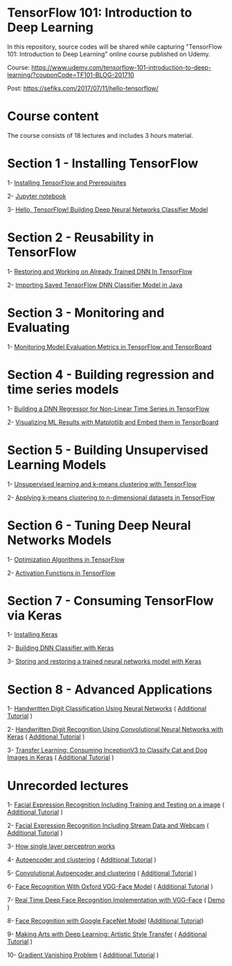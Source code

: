# TensorFlow 101: Introduction to Deep Learning

In this repository, source codes will be shared while capturing "TensorFlow 101: Introduction to Deep Learning" online course published on Udemy.

Course: https://www.udemy.com/tensorflow-101-introduction-to-deep-learning/?couponCode=TF101-BLOG-201710

Post: https://sefiks.com/2017/07/11/hello-tensorflow/

# Course content

The course consists of 18 lectures and includes 3 hours material.

# Section 1 - Installing TensorFlow

1- [Installing TensorFlow and Prerequisites](https://www.youtube.com/watch?v=JeR2M46tLlE)

2- [Jupyter notebook](https://www.youtube.com/watch?v=W3IJfVL1upI)

3- [Hello, TensorFlow! Building Deep Neural Networks Classifier Model](python/DNNClassifier.py)

# Section 2 - Reusability in TensorFlow

1- [Restoring and Working on Already Trained DNN In TensorFlow](python/DNNClassifier.py)

2- [Importing Saved TensorFlow DNN Classifier Model in Java](java/TensorFlowDNNClassifier.java)

# Section 3 - Monitoring and Evaluating

1- [Monitoring Model Evaluation Metrics in TensorFlow and TensorBoard](python/DNNClassifier.py)

# Section 4 - Building regression and time series models

1- [Building a DNN Regressor for Non-Linear Time Series in TensorFlow](python/DNNRegressor.py)

2- [Visualizing ML Results with Matplotlib and Embed them in TensorBoard](python/DNNRegressor.py)

# Section 5 - Building Unsupervised Learning Models

1- [Unsupervised learning and k-means clustering with TensorFlow](python/KMeansClustering.py)

2- [Applying k-means clustering to n-dimensional datasets in TensorFlow](python/KMeansClustering.py)

# Section 6 - Tuning Deep Neural Networks Models

1- [Optimization Algorithms in TensorFlow](python/OptimizationAlgorithms.py)

2- [Activation Functions in TensorFlow](python/ActivationFunctions.py)

# Section 7 - Consuming TensorFlow via Keras

1- [Installing Keras](https://www.youtube.com/watch?v=qx5pivWvKC8)

2- [Building DNN Classifier with Keras](python/HelloKeras.py)

3- [Storing and restoring a trained neural networks model with Keras](python/KerasModelRestoration.py)

# Section 8 - Advanced Applications

1- [Handwritten Digit Classification Using Neural Networks](python/HandwrittenDigitsClassification.py) ( [Additional Tutorial](https://sefiks.com/2017/09/11/handwritten-digit-classification-with-tensorflow/) )

2- [Handwritten Digit Recognition Using Convolutional Neural Networks with Keras](python/HandwrittenDigitRecognitionUsingCNNWithKeras.py) ( [Additional Tutorial](https://sefiks.com/2017/11/05/handwritten-digit-recognition-using-cnn-with-keras/) )

3- [Transfer Learning: Consuming InceptionV3 to Classify Cat and Dog Images in Keras](python/transfer_learning.py) ( [Additional Tutorial](https://sefiks.com/2017/12/10/transfer-learning-in-keras-using-inception-v3/) )

# Unrecorded lectures

1- [Facial Expression Recognition Including Training and Testing on a image](python/facial-expression-recognition.py) ( [Additional Tutorial](https://sefiks.com/2018/01/01/facial-expression-recognition-with-keras/) )

2- [Facial Expression Recognition Including Stream Data and Webcam](python/facial-expression-recognition-from-stream.py) ( [Additional Tutorial](https://sefiks.com/2018/01/10/real-time-facial-expression-recognition-on-streaming-data/) )

3- [How single layer perceptron works](python/single-layer-perceptron.py)

4- [Autoencoder and clustering](python/Autoencoder.ipynb) ( [Additional Tutorial](https://sefiks.com/2018/03/21/autoencoder-neural-networks-for-unsupervised-learning/) )

5- [Convolutional Autoencoder and clustering](python/ConvolutionalAutoencoder.ipynb) ( [Additional Tutorial](https://sefiks.com/2018/03/23/convolutional-autoencoder-clustering-images-with-neural-networks/) )

6- [Face Recognition With Oxford VGG-Face Model](python/vgg-face.ipynb) ( [Additional Tutorial](https://sefiks.com/2018/08/06/deep-face-recognition-with-keras/) )

7- [Real Time Deep Face Recognition Implementation with VGG-Face](python/deep-face-real-time.py) ( [Demo](https://www.youtube.com/watch?v=tSU_lNi0gQQ) )

8- [Face Recognition with Google FaceNet Model](python/facenet.ipynb) ([Additional Tutorial](https://sefiks.com/2018/09/03/face-recognition-with-facenet-in-keras/))

9- [Making Arts with Deep Learning: Artistic Style Transfer](python/style-transfer.ipynb) ( [Additional Tutorial](https://sefiks.com/2018/07/20/artistic-style-transfer-with-deep-learning/) )

10- [Gradient Vanishing Problem](python/gradient-vanishing.py) ( [Additional Tutorial](https://sefiks.com/2018/05/31/an-overview-to-gradient-vanishing-problem/) )

